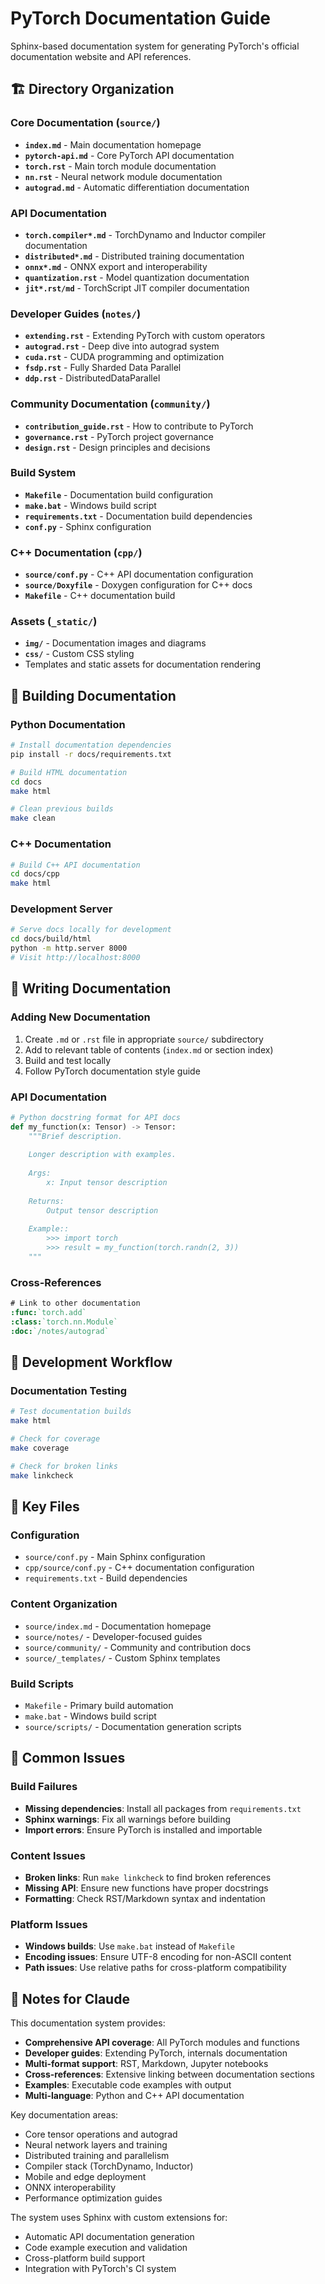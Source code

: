 # PyTorch Documentation Guide

Sphinx-based documentation system for generating PyTorch's official documentation website and API references.

## 🏗️ Directory Organization

### Core Documentation (`source/`)
- **`index.md`** - Main documentation homepage
- **`pytorch-api.md`** - Core PyTorch API documentation
- **`torch.rst`** - Main torch module documentation  
- **`nn.rst`** - Neural network module documentation
- **`autograd.md`** - Automatic differentiation documentation

### API Documentation
- **`torch.compiler*.md`** - TorchDynamo and Inductor compiler documentation
- **`distributed*.md`** - Distributed training documentation
- **`onnx*.md`** - ONNX export and interoperability
- **`quantization.rst`** - Model quantization documentation
- **`jit*.rst/md`** - TorchScript JIT compiler documentation

### Developer Guides (`notes/`)
- **`extending.rst`** - Extending PyTorch with custom operators
- **`autograd.rst`** - Deep dive into autograd system
- **`cuda.rst`** - CUDA programming and optimization
- **`fsdp.rst`** - Fully Sharded Data Parallel
- **`ddp.rst`** - DistributedDataParallel

### Community Documentation (`community/`)
- **`contribution_guide.rst`** - How to contribute to PyTorch
- **`governance.rst`** - PyTorch project governance
- **`design.rst`** - Design principles and decisions

### Build System
- **`Makefile`** - Documentation build configuration
- **`make.bat`** - Windows build script
- **`requirements.txt`** - Documentation build dependencies
- **`conf.py`** - Sphinx configuration

### C++ Documentation (`cpp/`)
- **`source/conf.py`** - C++ API documentation configuration
- **`source/Doxyfile`** - Doxygen configuration for C++ docs
- **`Makefile`** - C++ documentation build

### Assets (`_static/`)
- **`img/`** - Documentation images and diagrams
- **`css/`** - Custom CSS styling
- Templates and static assets for documentation rendering

## 🚀 Building Documentation

### Python Documentation
```bash
# Install documentation dependencies
pip install -r docs/requirements.txt

# Build HTML documentation
cd docs
make html

# Clean previous builds
make clean
```

### C++ Documentation
```bash
# Build C++ API documentation
cd docs/cpp
make html
```

### Development Server
```bash
# Serve docs locally for development
cd docs/build/html
python -m http.server 8000
# Visit http://localhost:8000
```

## 📝 Writing Documentation

### Adding New Documentation
1. Create `.md` or `.rst` file in appropriate `source/` subdirectory
2. Add to relevant table of contents (`index.md` or section index)
3. Build and test locally
4. Follow PyTorch documentation style guide

### API Documentation
```python
# Python docstring format for API docs
def my_function(x: Tensor) -> Tensor:
    """Brief description.
    
    Longer description with examples.
    
    Args:
        x: Input tensor description
        
    Returns:
        Output tensor description
        
    Example::
        >>> import torch
        >>> result = my_function(torch.randn(2, 3))
    """
```

### Cross-References
```rst
# Link to other documentation
:func:`torch.add`
:class:`torch.nn.Module`
:doc:`/notes/autograd`
```

## 🔧 Development Workflow

### Documentation Testing
```bash
# Test documentation builds
make html

# Check for coverage
make coverage

# Check for broken links
make linkcheck
```

## 📁 Key Files

### Configuration
- `source/conf.py` - Main Sphinx configuration
- `cpp/source/conf.py` - C++ documentation configuration
- `requirements.txt` - Build dependencies

### Content Organization
- `source/index.md` - Documentation homepage
- `source/notes/` - Developer-focused guides
- `source/community/` - Community and contribution docs
- `source/_templates/` - Custom Sphinx templates

### Build Scripts  
- `Makefile` - Primary build automation
- `make.bat` - Windows build script
- `source/scripts/` - Documentation generation scripts

## 🐛 Common Issues

### Build Failures
- **Missing dependencies**: Install all packages from `requirements.txt`
- **Sphinx warnings**: Fix all warnings before building
- **Import errors**: Ensure PyTorch is installed and importable

### Content Issues
- **Broken links**: Run `make linkcheck` to find broken references
- **Missing API**: Ensure new functions have proper docstrings
- **Formatting**: Check RST/Markdown syntax and indentation

### Platform Issues
- **Windows builds**: Use `make.bat` instead of `Makefile`
- **Encoding issues**: Ensure UTF-8 encoding for non-ASCII content
- **Path issues**: Use relative paths for cross-platform compatibility

## 📝 Notes for Claude

This documentation system provides:
- **Comprehensive API coverage**: All PyTorch modules and functions
- **Developer guides**: Extending PyTorch, internals documentation
- **Multi-format support**: RST, Markdown, Jupyter notebooks
- **Cross-references**: Extensive linking between documentation sections
- **Examples**: Executable code examples with output
- **Multi-language**: Python and C++ API documentation

Key documentation areas:
- Core tensor operations and autograd
- Neural network layers and training
- Distributed training and parallelism
- Compiler stack (TorchDynamo, Inductor)
- Mobile and edge deployment
- ONNX interoperability
- Performance optimization guides

The system uses Sphinx with custom extensions for:
- Automatic API documentation generation
- Code example execution and validation
- Cross-platform build support
- Integration with PyTorch's CI system